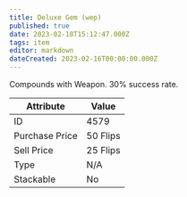 ```yaml
---
title: Deluxe Gem (wep)
published: true
date: 2023-02-18T15:12:47.000Z
tags: item
editor: markdown
dateCreated: 2023-02-16T00:00:00.000Z
---
```


Compounds with Weapon. 30% success rate.

|Attribute|Value|
|-|-|
|ID|4579|
|Purchase Price|50 Flips|
|Sell Price|25 Flips|
|Type|N/A|
|Stackable|No|

